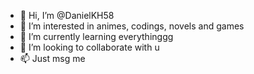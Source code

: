 - 👋 Hi, I’m @DanielKH58
- 👀 I’m interested in animes, codings, novels and games
- 🌱 I’m currently learning everythinggg
- 💞️ I’m looking to collaborate with u
- 📫 Just msg me

<!---
DanielKH58/DanielKH58 is a ✨ special ✨ repository because its `README.md` (this file) appears on your GitHub profile.
You can click the Preview link to take a look at your changes.
--->
